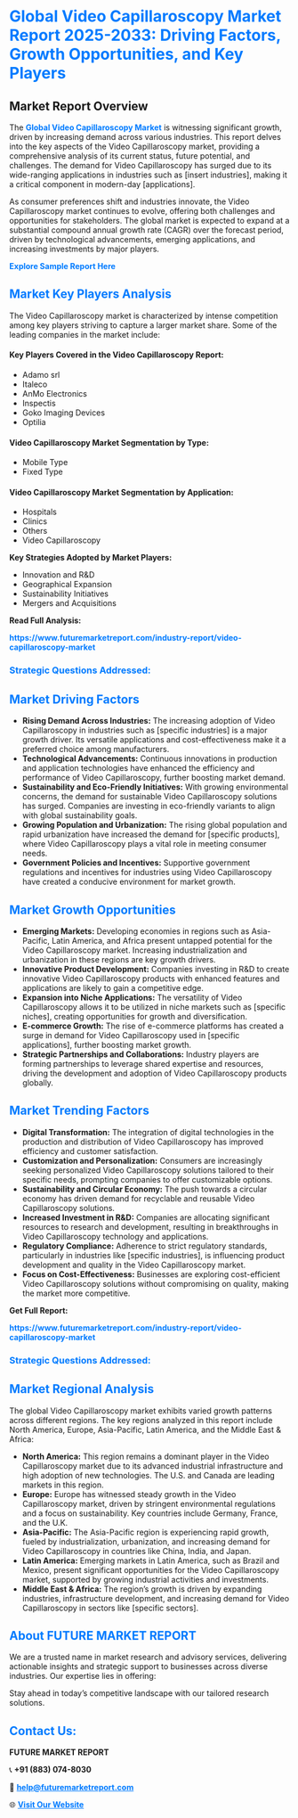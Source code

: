 <h1 style="color: #007BFF;">Global Video Capillaroscopy Market Report 2025-2033: Driving Factors, Growth Opportunities, and Key Players</h1>

<section id="overview">
<h2>Market Report Overview</h2>
<p>The <a href="https://www.futuremarketreport.com/industry-report/video-capillaroscopy-market" style="color: #007BFF; text-decoration: none;"><strong>Global Video Capillaroscopy Market</strong></a> is witnessing significant growth, driven by increasing demand across various industries. This report delves into the key aspects of the Video Capillaroscopy market, providing a comprehensive analysis of its current status, future potential, and challenges. The demand for Video Capillaroscopy has surged due to its wide-ranging applications in industries such as [insert industries], making it a critical component in modern-day [applications].</p>
<p>As consumer preferences shift and industries innovate, the Video Capillaroscopy market continues to evolve, offering both challenges and opportunities for stakeholders. The global market is expected to expand at a substantial compound annual growth rate (CAGR) over the forecast period, driven by technological advancements, emerging applications, and increasing investments by major players.</p>
</section>

<section id="overview">
<p><a href="https://www.futuremarketreport.com/request-sample/reportId=125064" style="color: #007BFF; text-decoration: none;"><strong>Explore Sample Report Here</strong></a></p>
</section>

<section id="key-players">
<h2 style="color: #007BFF;">Market Key Players Analysis</h2>
<p>The Video Capillaroscopy market is characterized by intense competition among key players striving to capture a larger market share. Some of the leading companies in the market include:</p>
<h4>Key Players Covered in the Video Capillaroscopy Report:</h4>
<ul><li>Adamo srl</li><li>Italeco</li><li>AnMo Electronics</li><li>Inspectis</li><li>Goko Imaging Devices</li><li>Optilia</li></ul>
<h4>Video Capillaroscopy Market Segmentation by Type:</h4>
<ul><li>Mobile Type</li><li>Fixed Type</li></ul>

<h4>Video Capillaroscopy Market Segmentation by Application:</h4>
<ul><li>Hospitals</li><li>Clinics</li><li>Others</li><li>Video Capillaroscopy</li></ul>
<p><strong>Key Strategies Adopted by Market Players:</strong></p>
<ul>
<li>Innovation and R&D</li>
<li>Geographical Expansion</li>
<li>Sustainability Initiatives</li>
<li>Mergers and Acquisitions</li>
</ul>
</section>

<section>
<p><strong>Read Full Analysis: </strong></p><a href="https://www.futuremarketreport.com/industry-report/video-capillaroscopy-market" style="color: #007BFF; text-decoration: none;"><strong>https://www.futuremarketreport.com/industry-report/video-capillaroscopy-market</strong></a>
<h3 style="color: #007BFF;">Strategic Questions Addressed:</h3>
</section>

<section id="driving-factors">
<h2 style="color: #007BFF;">Market Driving Factors</h2>
<ul>
<li><strong>Rising Demand Across Industries:</strong> The increasing adoption of Video Capillaroscopy in industries such as [specific industries] is a major growth driver. Its versatile applications and cost-effectiveness make it a preferred choice among manufacturers.</li>
<li><strong>Technological Advancements:</strong> Continuous innovations in production and application technologies have enhanced the efficiency and performance of Video Capillaroscopy, further boosting market demand.</li>
<li><strong>Sustainability and Eco-Friendly Initiatives:</strong> With growing environmental concerns, the demand for sustainable Video Capillaroscopy solutions has surged. Companies are investing in eco-friendly variants to align with global sustainability goals.</li>
<li><strong>Growing Population and Urbanization:</strong> The rising global population and rapid urbanization have increased the demand for [specific products], where Video Capillaroscopy plays a vital role in meeting consumer needs.</li>
<li><strong>Government Policies and Incentives:</strong> Supportive government regulations and incentives for industries using Video Capillaroscopy have created a conducive environment for market growth.</li>
</ul>
</section>

<section id="growth-opportunities">
<h2 style="color: #007BFF;">Market Growth Opportunities</h2>
<ul>
<li><strong>Emerging Markets:</strong> Developing economies in regions such as Asia-Pacific, Latin America, and Africa present untapped potential for the Video Capillaroscopy market. Increasing industrialization and urbanization in these regions are key growth drivers.</li>
<li><strong>Innovative Product Development:</strong> Companies investing in R&D to create innovative Video Capillaroscopy products with enhanced features and applications are likely to gain a competitive edge.</li>
<li><strong>Expansion into Niche Applications:</strong> The versatility of Video Capillaroscopy allows it to be utilized in niche markets such as [specific niches], creating opportunities for growth and diversification.</li>
<li><strong>E-commerce Growth:</strong> The rise of e-commerce platforms has created a surge in demand for Video Capillaroscopy used in [specific applications], further boosting market growth.</li>
<li><strong>Strategic Partnerships and Collaborations:</strong> Industry players are forming partnerships to leverage shared expertise and resources, driving the development and adoption of Video Capillaroscopy products globally.</li>
</ul>
</section>

<section id="trending-factors">
<h2 style="color: #007BFF;">Market Trending Factors</h2>
<ul>
<li><strong>Digital Transformation:</strong> The integration of digital technologies in the production and distribution of Video Capillaroscopy has improved efficiency and customer satisfaction.</li>
<li><strong>Customization and Personalization:</strong> Consumers are increasingly seeking personalized Video Capillaroscopy solutions tailored to their specific needs, prompting companies to offer customizable options.</li>
<li><strong>Sustainability and Circular Economy:</strong> The push towards a circular economy has driven demand for recyclable and reusable Video Capillaroscopy solutions.</li>
<li><strong>Increased Investment in R&D:</strong> Companies are allocating significant resources to research and development, resulting in breakthroughs in Video Capillaroscopy technology and applications.</li>
<li><strong>Regulatory Compliance:</strong> Adherence to strict regulatory standards, particularly in industries like [specific industries], is influencing product development and quality in the Video Capillaroscopy market.</li>
<li><strong>Focus on Cost-Effectiveness:</strong> Businesses are exploring cost-efficient Video Capillaroscopy solutions without compromising on quality, making the market more competitive.</li>
</ul>
</section>

<section>
<p><strong>Get Full Report: </strong></p><a href="https://www.futuremarketreport.com/industry-report/video-capillaroscopy-market" style="color: #007BFF; text-decoration: none;"><strong>https://www.futuremarketreport.com/industry-report/video-capillaroscopy-market</strong></a>
<h3 style="color: #007BFF;">Strategic Questions Addressed:</h3>
</section>


<section id="regional-analysis">
<h2 style="color: #007BFF;">Market Regional Analysis</h2>
<p>The global Video Capillaroscopy market exhibits varied growth patterns across different regions. The key regions analyzed in this report include North America, Europe, Asia-Pacific, Latin America, and the Middle East & Africa:</p>
<ul>
<li><strong>North America:</strong> This region remains a dominant player in the Video Capillaroscopy market due to its advanced industrial infrastructure and high adoption of new technologies. The U.S. and Canada are leading markets in this region.</li>
<li><strong>Europe:</strong> Europe has witnessed steady growth in the Video Capillaroscopy market, driven by stringent environmental regulations and a focus on sustainability. Key countries include Germany, France, and the U.K.</li>
<li><strong>Asia-Pacific:</strong> The Asia-Pacific region is experiencing rapid growth, fueled by industrialization, urbanization, and increasing demand for Video Capillaroscopy in countries like China, India, and Japan.</li>
<li><strong>Latin America:</strong> Emerging markets in Latin America, such as Brazil and Mexico, present significant opportunities for the Video Capillaroscopy market, supported by growing industrial activities and investments.</li>
<li><strong>Middle East & Africa:</strong> The region’s growth is driven by expanding industries, infrastructure development, and increasing demand for Video Capillaroscopy in sectors like [specific sectors].</li>
</ul>
</section>

<footer>
<h2 style="color: #007BFF;">About FUTURE MARKET REPORT</h2>
<p>We are a trusted name in market research and advisory services, delivering actionable insights and strategic support to businesses across diverse industries. Our expertise lies in offering:</p>

<p>Stay ahead in today’s competitive landscape with our tailored research solutions.</p>

<h2 style="color: #007BFF;">Contact Us:</h2>
<p><strong>FUTURE MARKET REPORT</strong></p>
<p>📞 <strong>+91 (883) 074-8030</strong></p>
<p>📧 <strong><a href="mailto:help@futuremarketreport.com" style="color: #007BFF;">help@futuremarketreport.com</a></strong></p>
<p>🌐 <strong><a href="https://www.futuremarketreport.com/" style="color: #007BFF;">Visit Our Website</a></strong></p>
</footer>